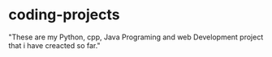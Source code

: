# coding-projects
"These are my Python, cpp, Java Programing and web Development project that i have creacted so far."
